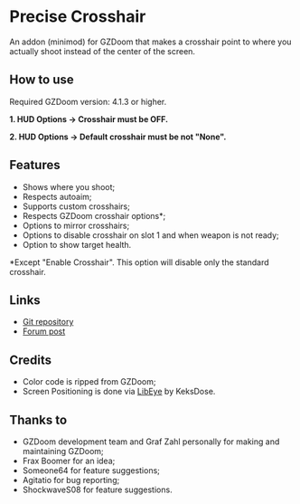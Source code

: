 # Precise Crosshair

An addon (minimod) for GZDoom that makes a crosshair point to where you
actually shoot instead of the center of the screen.

## How to use

Required GZDoom version: 4.1.3 or higher.

**1. HUD Options -> Crosshair must be OFF.**

**2. HUD Options -> Default crosshair must be not "None".**

## Features

* Shows where you shoot;
* Respects autoaim;
* Supports custom crosshairs;
* Respects GZDoom crosshair options*;
* Options to mirror crosshairs;
* Options to disable crosshair on slot 1 and when weapon is not ready;
* Option to show target health.

*Except "Enable Crosshair". This option will disable only the standard crosshair.

## Links

* [Git repository](https://github.com/mmaulwurff/precise-crosshair)
* [Forum post](https://forum.zdoom.org/viewtopic.php?f=43&t=64788#p1104858)

## Credits

* Color code is ripped from GZDoom;
* Screen Positioning is done via [LibEye](https://forum.zdoom.org/viewtopic.php?f=105&t=64566#p1102157) by KeksDose.

## Thanks to

* GZDoom development team and Graf Zahl personally for making and maintaining GZDoom;
* Frax Boomer for an idea;
* Someone64 for feature suggestions;
* Agitatio for bug reporting;
* ShockwaveS08 for feature suggestions.
